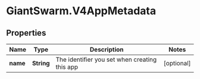 # GiantSwarm.V4AppMetadata

## Properties

Name | Type | Description | Notes
------------ | ------------- | ------------- | -------------
**name** | **String** | The identifier you set when creating this app | [optional] 


